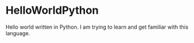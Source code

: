 # HelloWorldPython
Hello world written in Python.
I am trying to learn and get familiar with this language.
